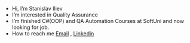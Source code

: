 -  Hi, I’m Stanislav Iliev
-  I’m interested in Quality Assurance 
-  I’m finished C#(OOP) and QA Automation Courses  at SoftUni and now looking for job.
-  How to reach me [Email](st.d.iliev@gmail.com) , [Linkedin](https://www.linkedin.com/in/stanislav-iliev-661994237/)

<!---
st-iliev/st-iliev is a ✨ special ✨ repository because its `README.md` (this file) appears on your GitHub profile.
You can click the Preview link to take a look at your changes.
--->
